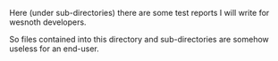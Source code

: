 Here (under sub-directories) there are some test reports I will write for
wesnoth developers.

So files contained into this directory and sub-directories are somehow useless
for an end-user.

